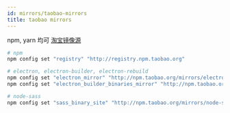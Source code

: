 ```yaml
---
id: mirrors/taobao-mirrors
title: taobao mirrors
---
```


npm, yarn 均可 [淘宝镜像源](https://developer.aliyun.com/mirror/NPM?from=tnpm)

```bash
# npm
npm config set "registry" "http://registry.npm.taobao.org"

# electron, electron-builder, electron-rebuild
npm config set "electron_mirror" "http://npm.taobao.org/mirrors/electron/"
npm config set "electron_builder_binaries_mirror" "http://npm.taobao.org/mirrors/electron-builder-binaries/"

# node-sass
npm config set "sass_binary_site" "http://npm.taobao.org/mirrors/node-sass"

```
